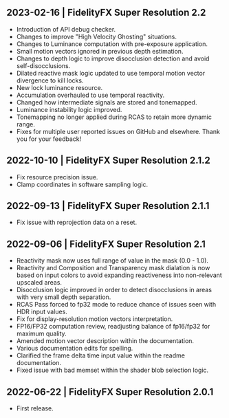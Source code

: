 2023-02-16 | FidelityFX Super Resolution 2.2
-------
- Introduction of API debug checker.
- Changes to improve "High Velocity Ghosting" situations.
- Changes to Luminance computation with pre-exposure application.
- Small motion vectors ignored in previous depth estimation.
- Changes to depth logic to improve disocclusion detection and avoid self-disocclusions.
- Dilated reactive mask logic updated to use temporal motion vector divergence to kill locks.
- New lock luminance resource.
- Accumulation overhauled to use temporal reactivity.
- Changed how intermediate signals are stored and tonemapped.
- Luminance instability logic improved.
- Tonemapping no longer applied during RCAS to retain more dynamic range.
- Fixes for multiple user reported issues on GitHub and elsewhere. Thank you for your feedback!

2022-10-10 | FidelityFX Super Resolution 2.1.2
-------
- Fix resource precision issue.
- Clamp coordinates in software sampling logic.

2022-09-13 | FidelityFX Super Resolution 2.1.1
-------
- Fix issue with reprojection data on a reset.

2022-09-06 | FidelityFX Super Resolution 2.1
-------
- Reactivity mask now uses full range of value in the mask (0.0 - 1.0).
- Reactivity and Composition and Transparency mask dialation is now based on input colors to avoid expanding reactiveness into non-relevant upscaled areas.
- Disocclusion logic improved in order to detect disocclusions in areas with very small depth separation.
- RCAS Pass forced to fp32 mode to reduce chance of issues seen with HDR input values.
- Fix for display-resolution motion vectors interpretation.
- FP16/FP32 computation review, readjusting balance of fp16/fp32 for maximum quality.
- Amended motion vector description within the documentation.
- Various documentation edits for spelling.
- Clarified the frame delta time input value within the readme documentation.
- Fixed issue with bad memset within the shader blob selection logic.


2022-06-22 | FidelityFX Super Resolution 2.0.1
-------
- First release.

